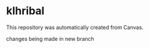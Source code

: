 # klhribal
This repository was automatically created from Canvas.


changes being made in new branch
